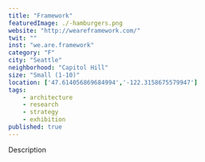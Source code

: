 ```yaml
---
title: "Framework"
featuredImage: ./-hamburgers.png
website: "http://weareframework.com/"
twit: ""
inst: "we.are.framework"
category: "F"
city: "Seattle"
neighborhood: "Capitol Hill"
size: "Small (1-10)"
location: ['47.614056869684994','-122.3158675579947']
tags:
    - architecture
    - research
    - strategy
    - exhibition
published: true
---
```


Description
